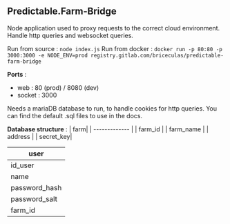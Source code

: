 ## Predictable.Farm-Bridge ##

Node application used to proxy requests to the correct cloud environment.
Handle http queries and websocket queries.

Run from source : `node index.js`
Run from docker : `docker run -p 80:80 -p 3000:3000 -e NODE_ENV=prod registry.gitlab.com/briceculas/predictable-farm-bridge`

**Ports** :
 - web : 80 (prod) / 8080 (dev)
 - socket : 3000

Needs a mariaDB database to run, to handle cookies for http queries. You can find the default .sql files to use in the
docs.

**Database structure** :
|  farm|
| ------------- |
| farm_id      |
| farm_name       |
| address |
| secret_key|

|  user|
| ------------- |
| id_user      |
| name       |
| password_hash |
| password_salt|
| farm_id|
